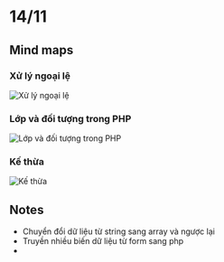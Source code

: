 # 14/11
## Mind maps
### Xử lý ngoại lệ
![Xử lý ngoại lệ](https://github.com/user-attachments/assets/01eafbfd-6491-4317-929b-4953caca945b)
### Lớp và đối tượng trong PHP
![Lớp và đối tượng trong PHP](https://github.com/user-attachments/assets/82b4f68d-352a-466c-8d8b-357a3d7395f6)
### Kế thừa
![Kế thừa](https://github.com/user-attachments/assets/8e5035be-b2a9-42a5-98fb-293c77bdcb0d)

## Notes
- Chuyển đổi dữ liệu từ string sang array và ngược lại
- Truyền nhiều biến dữ liệu từ form sang php
- 
